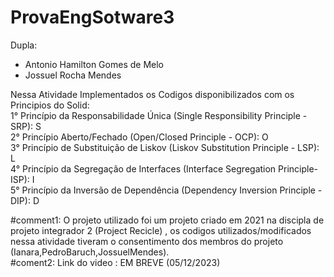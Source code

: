 ﻿# ProvaEngSotware3
Dupla:
- Antonio Hamilton Gomes de Melo
- Jossuel Rocha Mendes

Nessa Atividade Implementados os Codigos disponibilizados com os Principios do Solid: <br>
1° Princípio da Responsabilidade Única (Single Responsibility Principle - SRP): S <br>
2° Princípio Aberto/Fechado (Open/Closed Principle - OCP):                      O <br>
3° Princípio de Substituição de Liskov (Liskov Substitution Principle - LSP):   L <br>
4° Princípio da Segregação de Interfaces (Interface Segregation Principle-ISP): I <br>
5° Princípio da Inversão de Dependência (Dependency Inversion Principle - DIP): D <br>

#comment1:
O projeto utilizado foi um projeto criado em 2021 na discipla de projeto integrador 2 (Project Recicle) , os codigos utilizados/modificados nessa atividade tiveram o consentimento dos membros do projeto (Ianara,PedroBaruch,JossuelMendes).<br>
#coment2:
Link do video : EM BREVE (05/12/2023)
